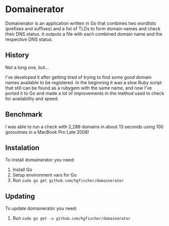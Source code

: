 # Domainerator

Domainerator is an application written in Go that combines two wordlists (prefixes and suffixes) and a list of TLDs to form domain names and check their DNS status. It outputs a file with each combined domain name and the respective DNS status. 

## History

Not a long one, but...

I've developed it after getting tired of trying to find some good domain names available to be registered. 
In the beginning it was a slow Ruby script that still can be found as a rubygem with the same name, and now I've ported it to Go and made a lot of improvements in the method used to check for availability and speed.

## Benchmark

I was able to run a check with 2,288 domains in about 13 seconds using 100 goroutines in a MacBook Pro Late 2008!

## Instalation

To install domainerator you need:

1. Install Go
2. Setup environment vars for Go
3. Run `sudo go get github.com/hgfischer/domainerator`

## Updating

To update domainerator you need:

1. Run `sudo go get -u github.com/hgfischer/domainerator`
